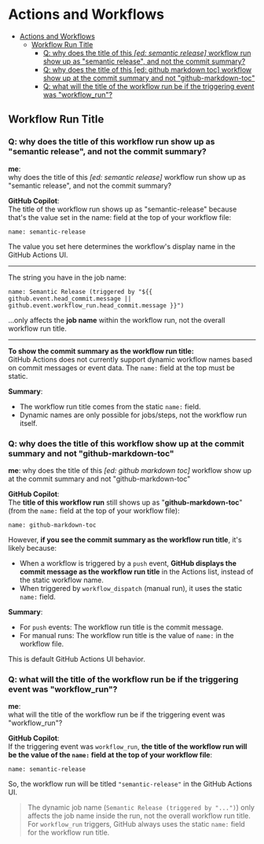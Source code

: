 
# Actions and Workflows

<!-- markdownlint-disable MD007 -->
<!--ts-->
* [Actions and Workflows](#actions-and-workflows)
   * [Workflow Run Title](#workflow-run-title)
      * [Q: why does the title of this <em>[ed: semantic release]</em> workflow run show up as "semantic release", and not the commit summary?](#q-why-does-the-title-of-this-ed-semantic-release-workflow-run-show-up-as-semantic-release-and-not-the-commit-summary)
      * [Q: why does the title of this [ed: github markdown toc] workflow show up at the commit summary and not "github-markdown-toc"](#q-why-does-the-title-of-this-ed-github-markdown-toc-workflow-show-up-at-the-commit-summary-and-not-github-markdown-toc)
      * [Q: what will the title of the workflow run be if the triggering event was "workflow_run"?](#q-what-will-the-title-of-the-workflow-run-be-if-the-triggering-event-was-workflow_run)
<!--te-->
<!-- markdownlint-enable MD007 -->

## Workflow Run Title

### Q: why does the title of this workflow run show up as "semantic release", and not the commit summary?

**me**:  
why does the title of this _[ed: semantic release]_ workflow run show up as "semantic release", and not the commit summary?

**GitHub Copilot**:  
The title of the workflow run shows up as "semantic-release" because that's the value set in the name: field at the top of your workflow file:

    name: semantic-release

The value you set here determines the workflow's display name in the GitHub Actions UI.

---

The string you have in the job name:

    name: Semantic Release (triggered by "${{ github.event.head_commit.message || github.event.workflow_run.head_commit.message }}")

...only affects the **job name** within the workflow run, not the overall workflow run title.

---

**To show the commit summary as the workflow run title:**  
GitHub Actions does not currently support dynamic workflow names based on commit messages or event data. The `name:` field at the top must be static.

**Summary**:

* The workflow run title comes from the static `name:` field.
* Dynamic names are only possible for jobs/steps, not the workflow run itself.

### Q: why does the title of this workflow show up at the commit summary and not "github-markdown-toc"

**me**: why does the title of this _[ed: github markdown toc]_ workflow show up at the commit summary and not "github-markdown-toc"


**GitHub Copilot**:  
The **title of this workflow run** still shows up as "**github-markdown-toc**" (from the `name:` field at the top of your workflow file):

    name: github-markdown-toc

However, **if you see the commit summary as the workflow run title**, it's likely because:

* When a workflow is triggered by a `push` event, **GitHub displays the commit message as the workflow run title** in the Actions list, instead of the static workflow name.
* When triggered by `workflow_dispatch` (manual run), it uses the static `name:` field.  

**Summary**:

* For `push` events: The workflow run title is the commit message.
* For manual runs: The workflow run title is the value of `name:` in the workflow file.

This is default GitHub Actions UI behavior.

### Q: what will the title of the workflow run be if the triggering event was "workflow_run"?

**me**:  
what will the title of the workflow run be if the triggering event was "workflow_run"?

**GitHub Copilot**:  
If the triggering event was `workflow_run`, **the title of the workflow run will be the value of the `name:` field at the top of your workflow file**:

    name: semantic-release
    
So, the workflow run will be titled `"semantic-release"` in the GitHub Actions UI.

> The dynamic job name (`Semantic Release (triggered by "...")`) only affects the job name inside the run, not the overall workflow run title.  
For `workflow_run` triggers, GitHub always uses the static `name:` field for the workflow run title.